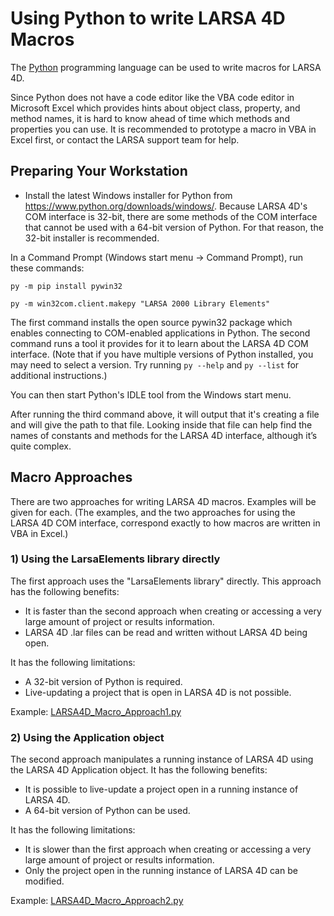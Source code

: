 Using Python to write LARSA 4D Macros
=====================================

The [Python](https://www.python.org/) programming language can be used to write macros for LARSA 4D.

Since Python does not have a code editor like the VBA code editor in Microsoft Excel which provides hints about object class, property, and method names, it is hard to know ahead of time which methods and properties you can use. It is recommended to prototype a macro in VBA in Excel first, or contact the LARSA support team for help.

Preparing Your Workstation
--------------------------

* Install the latest Windows installer for Python from https://www.python.org/downloads/windows/. Because LARSA 4D's COM interface is 32-bit, there are some methods of the COM interface that cannot be used with a 64-bit version of Python. For that reason, the 32-bit installer is recommended.

In a Command Prompt (Windows start menu -> Command Prompt), run these commands:

```
py -m pip install pywin32

py -m win32com.client.makepy "LARSA 2000 Library Elements"
```

The first command installs the open source pywin32 package which enables connecting to COM-enabled applications in Python. The second command runs a tool it provides for it to learn about the LARSA 4D COM interface. (Note that if you have multiple versions of Python installed, you may need to select a version. Try running `py --help` and `py --list` for additional instructions.)

You can then start Python's IDLE tool from the Windows start menu.

After running the third command above, it will output that it's creating a file and will give the path to that file. Looking inside that file can help find the names of constants and methods for the LARSA 4D interface, although it’s quite complex.

Macro Approaches
----------------

There are two approaches for writing LARSA 4D macros. Examples will be given for each. (The examples, and the two approaches for using the LARSA 4D COM interface, correspond exactly to how macros are written in VBA in Excel.)

### 1) Using the LarsaElements library directly

The first approach uses the "LarsaElements library" directly. This approach has the following benefits:

* It is faster than the second approach when creating or accessing a very large amount of project or results information.
* LARSA 4D .lar files can be read and written without LARSA 4D being open.

It has the following limitations:

* A 32-bit version of Python is required.
* Live-updating a project that is open in LARSA 4D is not possible.

Example: [LARSA4D_Macro_Approach1.py](LARSA4D_Macro_Approach1.py)

### 2) Using the Application object

The second approach manipulates a running instance of LARSA 4D using the LARSA 4D Application object. It has the following benefits:

* It is possible to live-update a project open in a running instance of LARSA 4D.
* A 64-bit version of Python can be used.

It has the following limitations:

* It is slower than the first approach when creating or accessing a very large amount of project or results information.
* Only the project open in the running instance of LARSA 4D can be modified.

Example: [LARSA4D_Macro_Approach2.py](LARSA4D_Macro_Approach2.py) 
